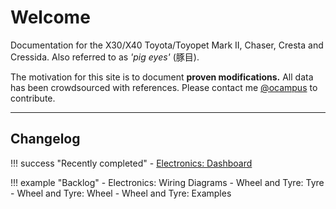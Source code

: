 # Welcome

Documentation for the X30/X40 Toyota/Toyopet Mark II, Chaser, Cresta and Cressida. Also referred to as _'pig eyes'_ (豚目).

The motivation for this site is to document **proven modifications.** All data has been crowdsourced with references. Please contact me [@ocampus](https://www.instagram.com/ocampus/) to contribute.

---

## Changelog

!!! success "Recently completed"
    - [Electronics: Dashboard](./electronics/dashboard.md)

!!! example "Backlog"
    - Electronics: Wiring Diagrams
    - Wheel and Tyre: Tyre
    - Wheel and Tyre: Wheel
    - Wheel and Tyre: Examples
